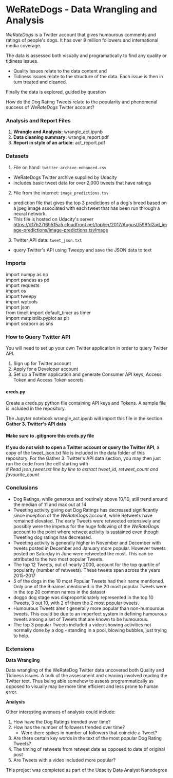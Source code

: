 # WeRateDogs - Data Wrangling and Analysis

*WeRateDogs* is a Twitter account that gives humourous comments and ratings of
people's dogs.  It has over 8 million followers and international media coverage.

The data is assessed both visually and programatically to find any quality or
tidiness issues.
- Quality issues relate to the data content and
- Tidiness issues relate to the structure of the data.
Each issue is then in turn treated and cleaned.

Finally the data is explored, guided by question

How do the Dog Rating Tweets relate to the popularity and phenomenal success of
*WeRateDogs* Twitter account?

### Analysis and Report Files
1. **Wrangle and Analysis:**  wrangle_act.ipynb
2. **Data cleaning summary:**  wrangle_report.pdf
3. **Report in style of an article:**  act_report.pdf

### Datasets
1. File on hand: `twitter-archive-enhanced.csv`
- WeRateDogs Twitter archive supplied by Udacity
- includes basic tweet data for over 2,000 tweets that have ratings
2. File from the internet:  `image_predictions.tsv`
- prediction file that gives the top 3 predictions of a dog's breed based on
a jpeg image associated with each tweet that has been run through a neural network.  
- This file is hosted on Udacity's server
https://d17h27t6h515a5.cloudfront.net/topher/2017/August/599fd2ad_image-predictions/image-predictions.tsvImage
3. Twitter API data: `tweet_json.txt`
- query Twitter's API using Tweepy and save the JSON data to text


### Imports
import numpy as np<br>
import pandas as pd<br>
import requests<br>
import os<br>
import tweepy<br>
import wptools<br>
import json<br>
from timeit import default_timer as timer<br>
import matplotlib.pyplot as plt<br>
import seaborn as sns<br>

### How to Query Twitter API
You will need to set up your own Twitter application in order to query Twitter API.

1. Sign up for Twitter account
2. Apply for a Developer account
3. Set up a Twitter application and generate Consumer API keys, Access Token and
Access Token secrets

#### creds.py
Create a creds.py python file containing API keys and Tokens.  A sample file is
included in the repository.  

The Jupyter notebook wrangle_act.ipynb will import this file in the section
**Gather 3. Twitter's API data**

#### Make sure to .gitignore this creds.py file


**If you do not wish to open a Twitter account or query the Twitter API**,
a copy of the tweet_json.txt file is included in the data folder of
this repository.  For the Gather 3. Twitter's API data section,
you may then just run the code from the cell starting with <br>
*# Read json_tweet.txt line by line to extract tweet_id, retweet_count and favourite_count*


### Conclusions
- Dog Ratings, while generous and routinely above 10/10, still trend around the
median of 11 and max out at 14
- Tweeting activity giving out Dog Ratings has decreased significantly since
inception of the *WeRateDogs* account, while Retweets have remained elevated.
The early Tweets were retweeted extensively and possibly were the impetus for
the huge following of the *WeRateDogs* account to the point where retweet activity
is sustained even though Tweeting dog ratings has decreased.
- Tweeting activity is generally higher in November and December with tweets
posted in December and January more popular. However tweets posted on Saturday
in June were retweeted the most. This can be attributed to the two most
popular Tweets.
- The top 12 Tweets, out of nearly 2000, account for the top quartile of
popularity (number of retweets). These tweets span across the years 2015-2017
- 5 of the dogs in the 10 most Popular Tweets had their name mentioned.
Only one of the 9 names mentioned in the 20 most popular Tweets were in the
top 20 common names in the dataset
- doggo dog stage was disproportionately represented in the top 10 Tweets,
3 out 10, with 2 of them the 2 most popular tweets.
- Humourous Tweets aren't generally more popular than non-humourous tweets.
This could be due to an imperfect system in defining humourous tweets among a
set of Tweets that are known to be humourous.
- The top 3 popular Tweets included a video showing activities not normally
done by a dog - standing in a pool, blowing bubbles, just trying to help.

### Extensions
**Data Wrangling**

Data wrangling of the WeRateDog Twitter data uncovered both Quality and Tidiness
issues. A bulk of the assessment and cleaning involved reading the Twitter text.
Thus being able somehow to assess programmatically as opposed to visually may be
more time efficient and less prone to human error.

**Analysis**

Other interesting avenues of analysis could include:
1. How have the Dog Ratings trended over time?
2. How has the number of followers trended over time?
    - Were there spikes in number of followers that coincide a Tweet?
3. Are there certain key words in the text of the most popular Dog Rating Tweets?
4. The timing of retweets from retweet date as opposed to date of original post
5. Are Tweets with a video included more popular?


This project was completed as part of the Udacity Data Analyst Nanodegree
